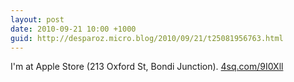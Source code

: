 ```yaml
---
layout: post
date: 2010-09-21 10:00 +1000
guid: http://desparoz.micro.blog/2010/09/21/t25081956763.html
---
```

I'm at Apple Store (213 Oxford St, Bondi Junction). [4sq.com/9I0Xll](http://4sq.com/9I0Xll)
